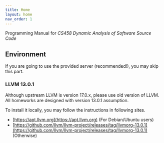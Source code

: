 ```yaml
---
title: Home
layout: home
nav_order: 1
---
```


Programming Manual for *CS458 Dynamic Analysis of Software Source Code*

## Environment

If you are going to use the provided server (recommended!), you may skip this part.

### LLVM 13.0.1

Although upstream LLVM is version 17.0.x, please use old version of LLVM. All homeworks are designed with version 13.0.1 assumption.

To install it locally, you may follow the instructions in following sites.

- [https://apt.llvm.org](https://apt.llvm.org) (For Debian/Ubuntu users)
- [https://github.com/llvm/llvm-project/releases/tag/llvmorg-13.0.1](https://github.com/llvm/llvm-project/releases/tag/llvmorg-13.0.1) (Otherwise)
